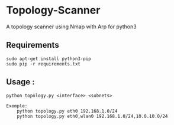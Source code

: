 # Topology-Scanner
A topology scanner using Nmap with Arp for python3

## Requirements
```
sudo apt-get install python3-pip
sudo pip -r requirements.txt
```

## Usage :
```
python topology.py <interface> <subnets>
    
Exemple: 
    python topology.py eth0 192.168.1.0/24
    python topology.py eth0,wlan0 192.168.1.0/24,10.0.10.0/24 
```